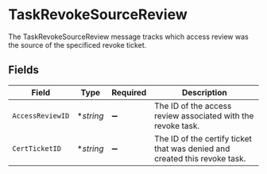 # TaskRevokeSourceReview

The TaskRevokeSourceReview message tracks which access review was the source of the specificed revoke ticket.


## Fields

| Field                                                                      | Type                                                                       | Required                                                                   | Description                                                                |
| -------------------------------------------------------------------------- | -------------------------------------------------------------------------- | -------------------------------------------------------------------------- | -------------------------------------------------------------------------- |
| `AccessReviewID`                                                           | **string*                                                                  | :heavy_minus_sign:                                                         | The ID of the access review associated with the revoke task.               |
| `CertTicketID`                                                             | **string*                                                                  | :heavy_minus_sign:                                                         | The ID of the certify ticket that was denied and created this revoke task. |